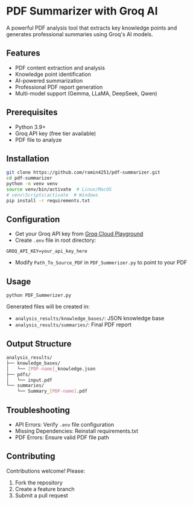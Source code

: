 # PDF Summarizer with Groq AI

A powerful PDF analysis tool that extracts key knowledge points and generates professional summaries using Groq's AI models.

## Features
- PDF content extraction and analysis
- Knowledge point identification
- AI-powered summarization
- Professional PDF report generation
- Multi-model support (Gemma, LLaMA, DeepSeek, Qwen)

## Prerequisites
- Python 3.9+
- Groq API key (free tier available)
- PDF file to analyze

## Installation
```bash
git clone https://github.com/ramin4251/pdf-summarizer.git
cd pdf-summarizer
python -m venv venv
source venv/bin/activate  # Linux/MacOS
# venv\Scripts\activate  # Windows
pip install -r requirements.txt
```

## Configuration
- Get your Groq API key from [Groq Cloud Playground](https://console.groq.com/playground)
- Create `.env` file in root directory:
```
GROQ_API_KEY=your_api_key_here
```
- Modify `Path_To_Source_PDF` in `PDF_Summerizer.py` to point to your PDF

## Usage
```
python PDF_Summerizer.py
```

Generated files will be created in:
- `analysis_results/knowledge_bases/`: JSON knowledge base
- `analysis_results/summaries/`: Final PDF report

## Output Structure
```bash
analysis_results/
├── knowledge_bases/
│   └── [PDF-name]_knowledge.json
├── pdfs/
│   └── input.pdf
└── summaries/
    └── Summary_[PDF-name].pdf
```

## Troubleshooting
- API Errors: Verify `.env` file configuration
- Missing Dependencies: Reinstall requirements.txt
- PDF Errors: Ensure valid PDF file path

## Contributing
Contributions welcome! Please:

1. Fork the repository
2. Create a feature branch
3. Submit a pull request
